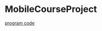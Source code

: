 # MobileCourseProject

[program code](https://github.com/Forgefill/MobileCourseProject/tree/master/app/src/main)
